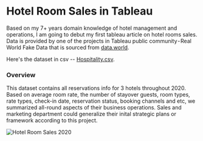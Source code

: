 # **Hotel Room Sales in Tableau** #

Based on my 7+ years domain knowledge of hotel management and operations, I am going to debut my first tableau article on hotel rooms sales. Data is provided by one of the projects in Tableau public community - Real World Fake Data that is sourced from [data.world](https://data.world/markbradbourne/rwfd-real-world-fake-data). 

Here's the dataset in csv -- [Hospitality.csv](https://github.com/icezyf/data_projects/files/7151607/Hospitality.csv).

### **Overview** ###

This dataset contains all reservations info for 3 hotels throughout 2020. Based on average room rate, the number of stayover guests, room types, rate types, check-in date, reservation status, booking channels and etc, we summarized all-round aspects of their business operations. Sales and marketing department could generalize their inital strategic plans or framework according to this project.

![Hotel Room Sales 2020](https://user-images.githubusercontent.com/70311556/133028863-304028a9-ab6c-45f3-839a-d37abce3554b.png)


